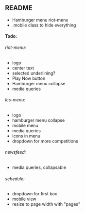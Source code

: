 ## README
* Hamburger menu riot-menu
* .mobile class to hide everything


#### Todo:
###### riot-menu:
* logo
* center text
* selected underlining?
* Play Now button
* Hamburger menu collapse
* media queries

###### lcs-menu:
* logo
* hamburger menu collapse
* mobile menu
* media queries
* icons in menu
* dropdown for more competitions

###### newsfeed:
* media queries, collapsable

###### schedule:
* dropdown for first box
* mobile view
* resize to page width with "pages"

